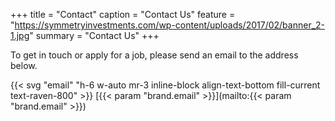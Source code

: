 +++
title = "Contact"
caption = "Contact Us"
feature = "https://symmetryinvestments.com/wp-content/uploads/2017/02/banner_2-1.jpg"
summary = "Contact Us"
+++

To get in touch or apply for a job, please send an email to the address below.

{{< svg "email" "h-6 w-auto mr-3 inline-block align-text-bottom fill-current text-raven-800" >}} [{{< param "brand.email" >}}](mailto:{{< param "brand.email" >}})
